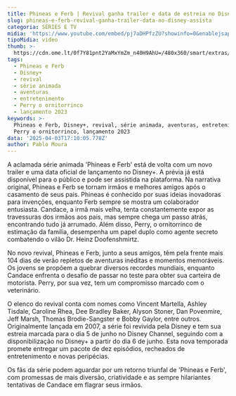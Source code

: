 ```yaml
---
title: Phineas e Ferb | Revival ganha trailer e data de estreia no Disney+
slug: phineas-e-ferb-revival-ganha-trailer-data-no-disney-assista
categoria: SÉRIES E TV
midia: 'https://www.youtube.com/embed/pj7aDHPfzZU?showinfo=0&enablejsapi=1'
tipoMidia: video
thumb: >-
  https://cdn.ome.lt/0f7Y81pnt2YaMxYmZm_n40H9AhU=/480x360/smart/extras/conteudos/omelete_THUMB_-_2025-04-03T134509.879.png
tags:
  - Phineas e Ferb
  - Disney+
  - revival
  - série animada
  - aventuras
  - entretenimento
  - Perry o ornitorrinco
  - lançamento 2023
keywords: >-
  Phineas e Ferb, Disney+, revival, série animada, aventuras, entretenimento,
  Perry o ornitorrinco, lançamento 2023
data: '2025-04-03T17:10:05.778Z'
author: Pablo Moura
---
```


A aclamada série animada 'Phineas e Ferb' está de volta com um novo trailer e uma data oficial de lançamento no Disney+. A prévia já está disponível para o público e pode ser assistida na plataforma. Na narrativa original, Phineas e Ferb se tornam irmãos e melhores amigos após o casamento de seus pais. Phineas é conhecido por suas ideias inovadoras para invenções, enquanto Ferb sempre se mostra um colaborador entusiasta. Candace, a irmã mais velha, tenta constantemente expor as travessuras dos irmãos aos pais, mas sempre chega um passo atrás, encontrando tudo já arrumado. Além disso, Perry, o ornitorrinco de estimação da família, desempenha um papel duplo como agente secreto combatendo o vilão Dr. Heinz Doofenshmirtz.

No novo revival, Phineas e Ferb, junto a seus amigos, têm pela frente mais 104 dias de verão repletos de aventuras inéditas e momentos memoráveis. Os jovens se propõem a quebrar diversos recordes mundiais, enquanto Candace enfrenta o desafio de passar no teste para obter sua carteira de motorista. Perry, por sua vez, tem um compromisso marcado com o veterinário.

O elenco do revival conta com nomes como Vincent Martella, Ashley Tisdale, Caroline Rhea, Dee Bradley Baker, Alyson Stoner, Dan Povenmire, Jeff Marsh, Thomas Brodie-Sangster e Bobby Gaylor, entre outros. Originalmente lançada em 2007, a série foi revivida pela Disney e tem sua estreia marcada para o dia 5 de junho no Disney Channel, seguindo com a disponibilização no Disney+ a partir do dia 6 de junho. Esta nova temporada promete entregar um pacote de dez episódios, recheados de entretenimento e novas peripécias.

Os fãs da série podem aguardar por um retorno triunfal de 'Phineas e Ferb', com promessas de mais diversão, criatividade e as sempre hilariantes tentativas de Candace em flagrar seus irmãos.
